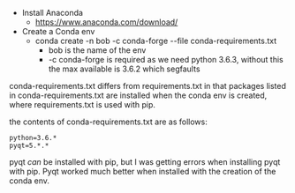* Install Anaconda
  * https://www.anaconda.com/download/
* Create a Conda env
  * conda create -n bob -c conda-forge --file conda-requirements.txt
    * bob is the name of the env
    * -c conda-forge is required as we need python 3.6.3, without this the max available is 3.6.2 which segfaults

conda-requirements.txt differs from requirements.txt in that packages listed in conda-requirements.txt are installed when the conda env is created, where requirements.txt is used with pip.

the contents of conda-requirements.txt are as follows:

```
python=3.6.*
pyqt=5.*.*
```

pyqt *can* be installed with pip, but I was getting errors when installing pyqt with pip. Pyqt worked much better when installed with the creation of the conda env. 
